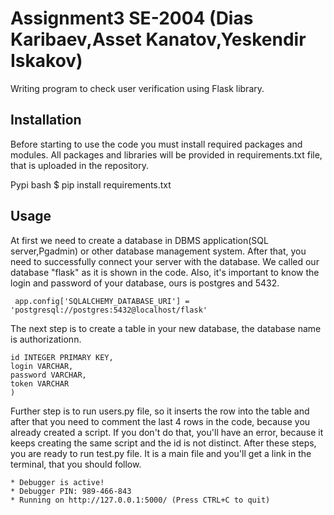 # Assignment3 SE-2004 (Dias Karibaev,Asset Kanatov,Yeskendir Iskakov)

Writing program to check user verification using Flask library.

## Installation
Before starting to use the code you must install required packages and modules. All packages and libraries will be provided in requirements.txt file, that is uploaded in the repository.

Pypi
bash
$ pip install requirements.txt

## Usage

At first we need to create a database in DBMS application(SQL server,Pgadmin) or other database management system. After that, you need to successfully connect your server with the database. We called our database "flask" as it is shown in the code. Also, it's important to know the login and password of your database, ours is postgres and 5432.

```  app.config['SQLALCHEMY_DATABASE_URI'] = 'postgresql://postgres:5432@localhost/flask' ```

The next step is to create a table in your new database, the database name is authorizationn.
``` CREATE TABLE authorization (
id INTEGER PRIMARY KEY, 
login VARCHAR,
password VARCHAR,
token VARCHAR
) 
```
Further step is to run users.py file, so it inserts the row into the table and after that you need to comment the last 4 rows in the code, because you already created a script. If you don't do that, you'll have an error, because it keeps creating the same script and the id is not distinct.
After these steps, you are ready to run test.py file. It is a main file and you'll get a link in the terminal, that you should follow.
```
* Debugger is active!
* Debugger PIN: 989-466-843
* Running on http://127.0.0.1:5000/ (Press CTRL+C to quit)
```
